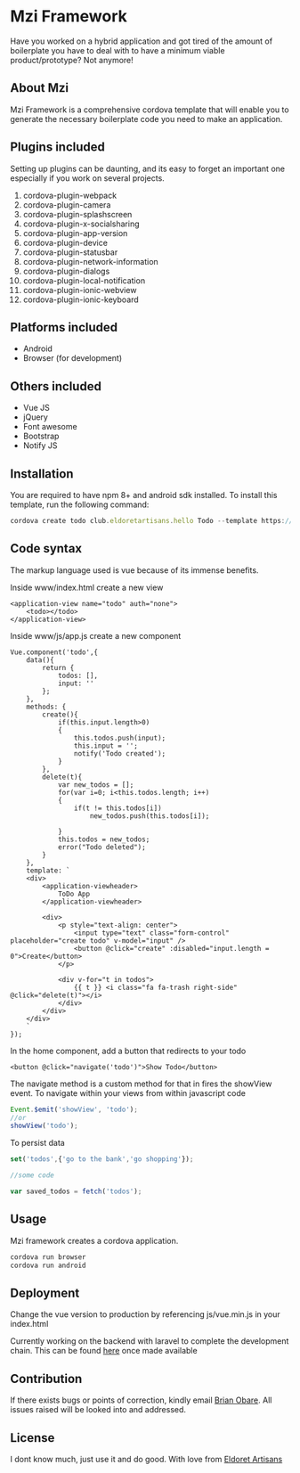 # Mzi Framework

Have you worked on a hybrid application and got tired of the amount of boilerplate you have to deal with to have a minimum viable product/prototype? Not anymore!

## About Mzi

Mzi Framework is a comprehensive cordova template that will enable you to generate the necessary boilerplate code you need to make an application.

## Plugins included

Setting up plugins can be daunting, and its easy to forget an important one especially if you work on several projects.

1. cordova-plugin-webpack
2. cordova-plugin-camera
3. cordova-plugin-splashscreen
4. cordova-plugin-x-socialsharing
5. cordova-plugin-app-version
6. cordova-plugin-device
7. cordova-plugin-statusbar
8. cordova-plugin-network-information
9. cordova-plugin-dialogs
10. cordova-plugin-local-notification
11. cordova-plugin-ionic-webview
12. cordova-plugin-ionic-keyboard

## Platforms included

+ Android 
+ Browser (for development)

## Others included

- Vue JS
- jQuery
- Font awesome
- Bootstrap
- Notify JS

## Installation

You are required to have npm 8+ and android sdk installed.
To install this template, run the following command:

```javascript
cordova create todo club.eldoretartisans.hello Todo --template https://github.com/chiefbrob/mzi
```


## Code syntax

The markup language used is vue because of its immense benefits. 

Inside www/index.html create a new view

```vue
<application-view name="todo" auth="none">
    <todo></todo>
</application-view>
```

Inside www/js/app.js create a new component 


```vue
Vue.component('todo',{
	data(){
		return {
			todos: [],
			input: ''
		};
	},
	methods: {
		create(){
			if(this.input.length>0)
			{
				this.todos.push(input);
				this.input = '';
				notify('Todo created');
			}
		},
		delete(t){
			var new_todos = [];
			for(var i=0; i<this.todos.length; i++)
			{
				if(t != this.todos[i])
					new_todos.push(this.todos[i]);

			}
			this.todos = new_todos;
			error("Todo deleted");
		}
	},
    template: `
    <div>
        <application-viewheader>
            ToDo App
        </application-viewheader>
        
        <div>
        	<p style="text-align: center">
        		<input type="text" class="form-control" placeholder="create todo" v-model="input" />
        		<button @click="create" :disabled="input.length = 0">Create</button>
        	</p>

        	<div v-for="t in todos">
        		{{ t }} <i class="fa fa-trash right-side" @click="delete(t)"></i>
        	</div>
        </div>
    </div>
    `
});
```

In the home component, add a button that redirects to your todo

```vue
<button @click="navigate('todo')">Show Todo</button>
```

The navigate method is a custom method for that in fires the showView event.
To navigate within your views from within javascript code

```javascript
Event.$emit('showView', 'todo');
//or
showView('todo');
```

To persist data

```javascript
set('todos',{'go to the bank','go shopping'});

//some code

var saved_todos = fetch('todos');

```


## Usage

Mzi framework creates a cordova application. 


```javascript
cordova run browser
cordova run android
```

## Deployment

Change the vue version to production by referencing js/vue.min.js in your index.html

Currently working on the backend with laravel to complete the development chain. This can be found [here](https://github.com/chiefbrob/mzae) once made available

## Contribution

If there exists bugs or points of correction, kindly email [Brian Obare](mailto:brianobare@gmail.com). All issues raised will be looked into and addressed.

## License

I dont know much, just use it and do good. With love from [Eldoret Artisans](https://eldoretartisans.club)
